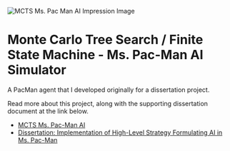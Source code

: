 ![MCTS Ms. Pac Man AI Impression Image](https://www.lucshelton.com/assets/Uploads/8e3f098fa3/LucPac-v2__FillWzIyNjQsNTEyXQ.jpg)

# Monte Carlo Tree Search / Finite State Machine - Ms. Pac-Man AI Simulator

A PacMan agent that I developed originally for a dissertation project.

Read more about this project, along with the supporting dissertation document at the link below.

* [MCTS Ms. Pac-Man AI](https://www.lucshelton.com/projects/personal/ms-pac-man-mcts-ai/)
* [Dissertation: Implementation of High-Level Strategy Formulating AI in Ms. Pac-Man](https://www.lucshelton.com/assets/Uploads/b2dda31b81/Dissertation-Main-Copy.pdf)
